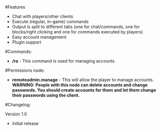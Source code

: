 #Features

-   Chat with players/other clients
-   Execute (regular, in-game) commands
-   Output is split to different tabs (one for chat/commands, one for blocks/right clicking and one for commands executed by players)
-   Easy account management
-   Plugin support

#Commands:

-   __/ra__ -  This command is used for managing accounts.

#Permissions node:

-   __remoteadmin.manage__   - This will allow the player to manage accounts. __WARNING: People with this node can delete accounts and change passwords. You should create accounts for them and let them change their passwords using the client.__

#Changelog:

Version 1.0
-   Initial release